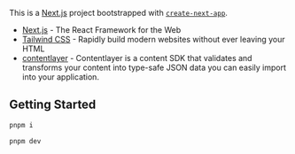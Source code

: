 This is a [Next.js](https://nextjs.org/) project bootstrapped with [`create-next-app`](https://github.com/vercel/next.js/tree/canary/packages/create-next-app).

- [Next.js](https://nextjs.org/) - The React Framework for the Web
- [Tailwind CSS](https://tailwindcss.com/) - Rapidly build modern websites without ever leaving your HTML
- [contentlayer](https://www.contentlayer.dev/) - Contentlayer is a content SDK that validates and transforms your content into type-safe JSON data you can easily import into your application.

## Getting Started



```bash
pnpm i

pnpm dev
```
 
 
 